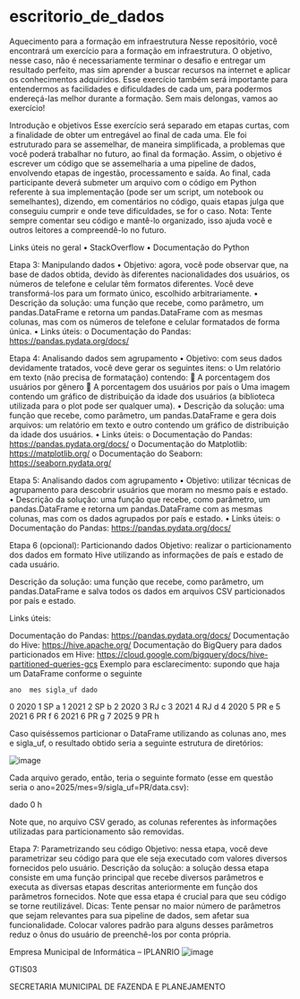 # escritorio_de_dados

Aquecimento para a formação em infraestrutura
Nesse repositório, você encontrará um exercício para a formação em infraestrutura. O objetivo, nesse caso, não é necessariamente terminar o desafio e entregar um resultado perfeito, mas sim aprender a buscar recursos na internet e aplicar os conhecimentos adquiridos. Esse exercício também será importante para entendermos as facilidades e dificuldades de cada um, para podermos endereçá-las melhor durante a formação.
Sem mais delongas, vamos ao exercício!

Introdução e objetivos
Esse exercício será separado em etapas curtas, com a finalidade de obter um entregável ao final de cada uma. Ele foi estruturado para se assemelhar, de maneira simplificada, a problemas que você poderá trabalhar no futuro, ao final da formação.
Assim, o objetivo é escrever um código que se assemelharia a uma pipeline de dados, envolvendo etapas de ingestão, processamento e saída.
Ao final, cada participante deverá submeter um arquivo com o código em Python referente à sua implementação (pode ser um script, um notebook ou semelhantes), dizendo, em comentários no código, quais etapas julga que conseguiu cumprir e onde teve dificuldades, se for o caso.
Nota: Tente sempre comentar seu código e mantê-lo organizado, isso ajuda você e outros leitores a compreendê-lo no futuro.

Links úteis no geral
•	StackOverflow
•	Documentação do Python

Etapa 3: Manipulando dados 
•	Objetivo: agora, você pode observar que, na base de dados obtida, devido às diferentes nacionalidades dos usuários, os números de telefone e celular têm formatos diferentes. Você deve transformá-los para um formato único, escolhido arbitrariamente.
•	Descrição da solução: uma função que recebe, como parâmetro, um pandas.DataFrame e retorna um pandas.DataFrame com as mesmas colunas, mas com os números de telefone e celular formatados de forma única.
•	Links úteis:
o	Documentação do Pandas: https://pandas.pydata.org/docs/

Etapa 4: Analisando dados sem agrupamento 
•	Objetivo: com seus dados devidamente tratados, você deve gerar os seguintes itens:
o	Um relatório em texto (não precisa de formatação) contendo:
	A porcentagem dos usuários por gênero
	A porcentagem dos usuários por país
o	Uma imagem contendo um gráfico de distribuição da idade dos usuários (a biblioteca utilizada para o plot pode ser qualquer uma).
•	Descrição da solução: uma função que recebe, como parâmetro, um pandas.DataFrame e gera dois arquivos: um relatório em texto e outro contendo um gráfico de distribuição da idade dos usuários.
•	Links úteis:
o	Documentação do Pandas: https://pandas.pydata.org/docs/
o	Documentação do Matplotlib: https://matplotlib.org/
o	Documentação do Seaborn: https://seaborn.pydata.org/

Etapa 5: Analisando dados com agrupamento 
•	Objetivo: utilizar técnicas de agrupamento para descobrir usuários que moram no mesmo país e estado.
•	Descrição da solução: uma função que recebe, como parâmetro, um pandas.DataFrame e retorna um pandas.DataFrame com as mesmas colunas, mas com os dados agrupados por país e estado.
•	Links úteis:
o	Documentação do Pandas: https://pandas.pydata.org/docs/

Etapa 6 (opcional): Particionando dados 
Objetivo: realizar o particionamento dos dados em formato Hive utilizando as informações de país e estado de cada usuário.

Descrição da solução: uma função que recebe, como parâmetro, um pandas.DataFrame e salva todos os dados em arquivos CSV particionados por país e estado.

Links úteis:

Documentação do Pandas: https://pandas.pydata.org/docs/
Documentação do Hive: https://hive.apache.org/
Documentação do BigQuery para dados particionados em Hive: https://cloud.google.com/bigquery/docs/hive-partitioned-queries-gcs
Exemplo para esclarecimento: supondo que haja um DataFrame conforme o seguinte

    ano  mes sigla_uf dado
0  2020    1       SP    a
1  2021    2       SP    b
2  2020    3       RJ    c
3  2021    4       RJ    d
4  2020    5       PR    e
5  2021    6       PR    f
6  2021    6       PR    g
7  2025    9       PR    h

Caso quiséssemos particionar o DataFrame utilizando as colunas ano, mes e sigla_uf, o resultado obtido seria a seguinte estrutura de diretórios:

![image](https://user-images.githubusercontent.com/26438487/191784908-462bd5d8-2ac8-486d-b810-4fcbc4cf6d2a.png)

Cada arquivo gerado, então, teria o seguinte formato (esse em questão seria o ano=2025/mes=9/sigla_uf=PR/data.csv):

  dado
0    h

Note que, no arquivo CSV gerado, as colunas referentes às informações utilizadas para particionamento são removidas.

Etapa 7: Parametrizando seu código 
Objetivo: nessa etapa, você deve parametrizar seu código para que ele seja executado com valores diversos fornecidos pelo usuário.
Descrição da solução: a solução dessa etapa consiste em uma função principal que recebe diversos parâmetros e executa as diversas etapas descritas anteriormente em função dos parâmetros fornecidos. Note que essa etapa é crucial para que seu código se torne reutilizável.
Dicas:
Tente pensar no maior número de parâmetros que sejam relevantes para sua pipeline de dados, sem afetar sua funcionalidade.
Colocar valores padrão para alguns desses parâmetros reduz o ônus do usuário de preenchê-los por conta própria.


Empresa Municipal de Informática – IPLANRIO 
![image](https://user-images.githubusercontent.com/26438487/191785515-9d9a6567-6de3-436a-9968-0cd00f5c550a.png)

GTIS03

SECRETARIA MUNICIPAL DE FAZENDA E PLANEJAMENTO





